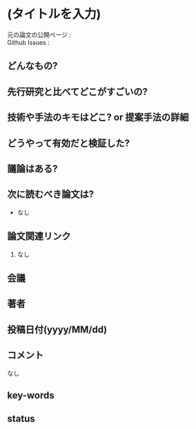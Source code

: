 # (タイトルを入力)

元の論文の公開ページ :   
Github Issues : 

## どんなもの?

## 先行研究と比べてどこがすごいの?

## 技術や手法のキモはどこ? or 提案手法の詳細

## どうやって有効だと検証した?

## 議論はある?

## 次に読むべき論文は?
- なし

## 論文関連リンク
1. なし

## 会議

## 著者

## 投稿日付(yyyy/MM/dd)

## コメント
なし

## key-words

## status
